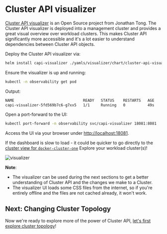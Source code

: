 # Cluster API visualizer

[Cluster API visualizer](https://github.com/Jont828/cluster-api-visualizer) is an Open Source project from Jonathan Tong. The Cluster API visualizer is deployed into a management cluster and provides a great visual overview over workload clusters. This makes Cluster API significantly more accessible and it's a lot easier to understand dependencies between Cluster API objects.

Deploy the Cluster API visualizer via:

```bash
helm install capi-visualizer ./yamls/visualizer/chart/cluster-api-visualizer -n observability --create-namespace --values ./yamls/visualizer/values.yaml
```

Ensure the visualizer is up and running:

```bash
kubectl -n observability get pod
```

Output:

```bash
NAME                               READY   STATUS    RESTARTS   AGE
capi-visualizer-5fd569b7c6-g7xx5   1/1     Running   0          49s
```

Open a port-forward to the UI:

```bash
kubectl port-forward -n observability svc/capi-visualizer 18081:8081
```

Access the UI via your browser under [http://localhost:18081](http://localhost:18081).

If the dashboard is slow to load - it could be quicker to go directly to the [cluster view for `docker-cluster-one`](http://localhost:18081/cluster?name=docker-cluster-one&namespace=default)
Explore your workload cluster(s)!

![visualizer](visualizer.png)

**Note**:
* The visualizer can be used during the next sections to get a better understanding of Cluster API and the changes we make to a Cluster.
* The visualizer UI loads some CSS files from the internet, so if you're entirely offline and the files are not cached already, it won't work.

## Next: Changing Cluster Topology

Now we're ready to explore more of the power of Cluster API, [let's first explore cluster topology](3-cluster-topology.md)!
